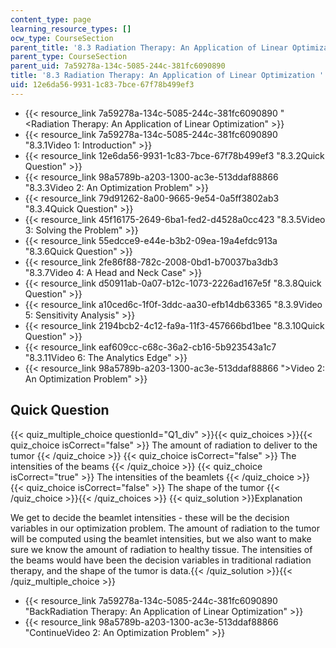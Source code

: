 ```yaml
---
content_type: page
learning_resource_types: []
ocw_type: CourseSection
parent_title: '8.3 Radiation Therapy: An Application of Linear Optimization '
parent_type: CourseSection
parent_uid: 7a59278a-134c-5085-244c-381fc6090890
title: '8.3 Radiation Therapy: An Application of Linear Optimization '
uid: 12e6da56-9931-1c83-7bce-67f78b499ef3
---
```


*   {{< resource_link 7a59278a-134c-5085-244c-381fc6090890 "\<Radiation Therapy: An Application of Linear Optimization" >}}
*   {{< resource_link 7a59278a-134c-5085-244c-381fc6090890 "8.3.1Video 1: Introduction" >}}
*   {{< resource_link 12e6da56-9931-1c83-7bce-67f78b499ef3 "8.3.2Quick Question" >}}
*   {{< resource_link 98a5789b-a203-1300-ac3e-513ddaf88866 "8.3.3Video 2: An Optimization Problem" >}}
*   {{< resource_link 79d91262-8a00-9665-9e54-0a5ff3802ab3 "8.3.4Quick Question" >}}
*   {{< resource_link 45f16175-2649-6ba1-fed2-d4528a0cc423 "8.3.5Video 3: Solving the Problem" >}}
*   {{< resource_link 55edcce9-e44e-b3b2-09ea-19a4efdc913a "8.3.6Quick Question" >}}
*   {{< resource_link 2fe86f88-782c-2008-0bd1-b70037ba3db3 "8.3.7Video 4: A Head and Neck Case" >}}
*   {{< resource_link d50911ab-0a07-b12c-1073-2226ad167e5f "8.3.8Quick Question" >}}
*   {{< resource_link a10ced6c-1f0f-3ddc-aa30-efb14db63365 "8.3.9Video 5: Sensitivity Analysis" >}}
*   {{< resource_link 2194bcb2-4c12-fa9a-11f3-457666bd1bee "8.3.10Quick Question" >}}
*   {{< resource_link eaf609cc-c68c-36a2-cb16-5b923543a1c7 "8.3.11Video 6: The Analytics Edge" >}}
*   {{< resource_link 98a5789b-a203-1300-ac3e-513ddaf88866 "\>Video 2: An Optimization Problem" >}}

Quick Question
--------------

{{< quiz_multiple_choice questionId="Q1_div" >}}{{< quiz_choices >}}{{< quiz_choice isCorrect="false" >}}&nbsp;The amount of radiation to deliver to the tumor&nbsp;{{< /quiz_choice >}}
{{< quiz_choice isCorrect="false" >}}&nbsp;The intensities of the beams&nbsp;{{< /quiz_choice >}}
{{< quiz_choice isCorrect="true" >}}&nbsp;The intensities of the beamlets&nbsp;{{< /quiz_choice >}}
{{< quiz_choice isCorrect="false" >}}&nbsp;The shape of the tumor&nbsp;{{< /quiz_choice >}}{{< /quiz_choices >}}
{{< quiz_solution >}}Explanation

We get to decide the beamlet intensities - these will be the decision variables in our optimization problem. The amount of radiation to the tumor will be computed using the beamlet intensities, but we also want to make sure we know the amount of radiation to healthy tissue. The intensities of the beams would have been the decision variables in traditional radiation therapy, and the shape of the tumor is data.{{< /quiz_solution >}}{{< /quiz_multiple_choice >}}

*   {{< resource_link 7a59278a-134c-5085-244c-381fc6090890 "BackRadiation Therapy: An Application of Linear Optimization" >}}
*   {{< resource_link 98a5789b-a203-1300-ac3e-513ddaf88866 "ContinueVideo 2: An Optimization Problem" >}}